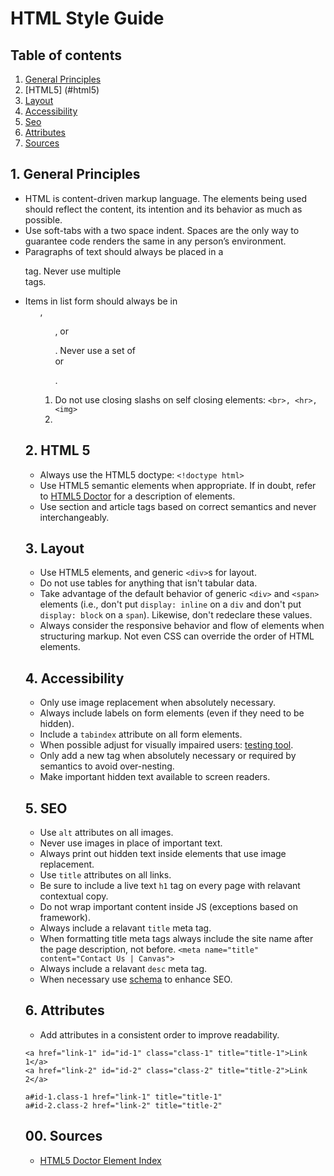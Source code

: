 # HTML Style Guide

## Table of contents

1.  [General Principles](#principles)
2.  [HTML5] (#html5)
3.  [Layout](#layout)
4.  [Accessibility](#accessibility)
5.  [Seo](#seo)
5.  [Attributes](#attributes)
00. [Sources](#sources)

<a name="principles"></a>
## 1. General Principles

* HTML is content-driven markup language. The elements being used should reflect the content, its intention and its behavior as much as possible.
* Use soft-tabs with a two space indent. Spaces are the only way to guarantee code renders the same in any person’s environment.
* Paragraphs of text should always be placed in a <p> tag. Never use multiple <br> tags.
* Items in list form should always be in <ul>, <ol>, or <dl>. Never use a set of <div> or <p>.
* Do not use closing slashs on self closing elements: `<br>, <hr>, <img>`
* 

<a name="html5"></a>
## 2. HTML 5

* Always use the HTML5 doctype: `<!doctype html>`
* Use HTML5 semantic elements when appropriate. If in doubt, refer to [HTML5 Doctor](http://html5doctor.com/element-index/) for a description of elements.
* Use section and article tags based on correct semantics and never interchangeably.

<a name="layout"></a>
## 3. Layout

* Use HTML5 elements, and generic `<div>`s for layout.
* Do not use tables for anything that isn't tabular data.
* Take advantage of the default behavior of generic `<div>` and `<span>` elements (i.e., don't put `display: inline` on a `div` and don't put `display: block` on a `span`). Likewise, don't redeclare these values.
* Always consider the responsive behavior and flow of elements when structuring markup. Not even CSS can override the order of HTML elements.
  
<a name="accessibility"></a>
## 4. Accessibility

* Only use image replacement when absolutely necessary.
* Always include labels on form elements (even if they need to be hidden).
* Include a `tabindex` attribute on all form elements.
* When possible adjust for visually impaired users: [testing tool](https://chrome.google.com/webstore/search/NoCoffee%20Vision%20Simulator?hl=en&gl=US).
* Only add a new tag when absolutely necessary or required by semantics to avoid over-nesting.
* Make important hidden text available to screen readers.

<a name="seo"></a>
## 5. SEO

* Use `alt` attributes on all images.
* Never use images in place of important text.
* Always print out hidden text inside elements that use image replacement.
* Use `title` attributes on all links.
* Be sure to include a live text `h1` tag on every page with relavant contextual copy.
* Do not wrap important content inside JS (exceptions based on framework).
* Always include a relavant `title` meta tag.
* When formatting title meta tags always include the site name after the page description, not before. `<meta name="title" content="Contact Us | Canvas">`
* Always include a relavant `desc` meta tag.
* When necessary use [schema](http://schema.org/) to enhance SEO.

<a name="attributes"></a>
## 6. Attributes

* Add attributes in a consistent order to improve readability.
```
<a href="link-1" id="id-1" class="class-1" title="title-1">Link 1</a>
<a href="link-2" id="id-2" class="class-2" title="title-2">Link 2</a>

a#id-1.class-1 href="link-1" title="title-1"
a#id-2.class-2 href="link-2" title="title-2"
```

<a name="sources"></a>
## 00. Sources

* [HTML5 Doctor Element Index](http://html5doctor.com/element-index/)
